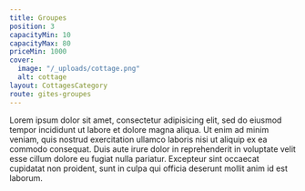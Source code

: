 ```yaml
---
title: Groupes
position: 3
capacityMin: 10
capacityMax: 80
priceMin: 1000
cover:
  image: "/_uploads/cottage.png"
  alt: cottage
layout: CottagesCategory
route: gites-groupes
---
```


Lorem ipsum dolor sit amet, consectetur adipisicing elit, sed do eiusmod tempor incididunt ut labore et dolore magna aliqua. Ut enim ad minim veniam, quis nostrud exercitation ullamco laboris nisi ut aliquip ex ea commodo consequat. Duis aute irure dolor in reprehenderit in voluptate velit esse cillum dolore eu fugiat nulla pariatur. Excepteur sint occaecat cupidatat non proident, sunt in culpa qui officia deserunt mollit anim id est laborum.
